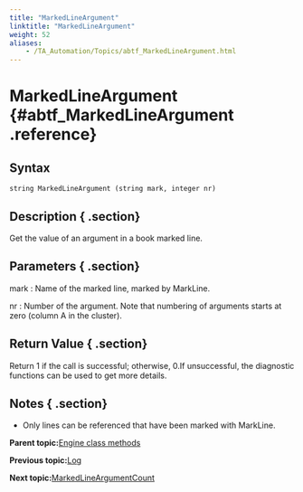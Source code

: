 ```yaml
--- 
title: "MarkedLineArgument"
linktitle: "MarkedLineArgument"
weight: 52
aliases: 
    - /TA_Automation/Topics/abtf_MarkedLineArgument.html
---
```

# MarkedLineArgument {#abtf_MarkedLineArgument .reference}

## Syntax

`string MarkedLineArgument (string mark, integer nr)`

## Description { .section}

Get the value of an argument in a book marked line.

## Parameters { .section}

mark
:   Name of the marked line, marked by MarkLine.

nr
:   Number of the argument. Note that numbering of arguments starts at zero \(column A in the cluster\).

## Return Value { .section}

Return 1 if the call is successful; otherwise, 0.If unsuccessful, the diagnostic functions can be used to get more details.

## Notes { .section}

-   Only lines can be referenced that have been marked with MarkLine.

**Parent topic:**[Engine class methods](../../TA_Automation/Topics/abtf_Engine_classes.html)

**Previous topic:**[Log](../../TA_Automation/Topics/abtf_Log.html)

**Next topic:**[MarkedLineArgumentCount](../../TA_Automation/Topics/abtf_MarkedLineArgumentCount.html)

